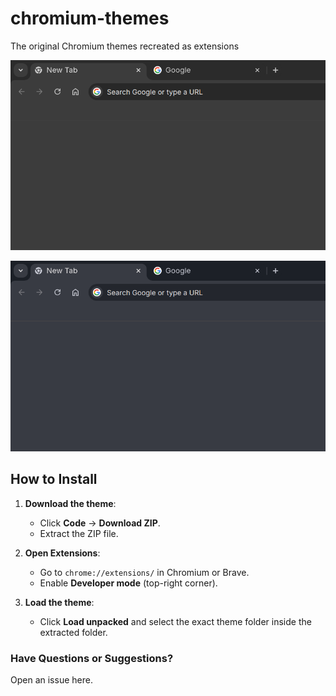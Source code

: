 # chromium-themes
The original Chromium themes recreated as extensions

![showcase](./grey.png)

![showcase](./cool-grey.png)

## How to Install

1. **Download the theme**:  
   - Click **Code** → **Download ZIP**.  
   - Extract the ZIP file.

2. **Open Extensions**:  
   - Go to `chrome://extensions/` in Chromium or Brave.
   - Enable **Developer mode** (top-right corner).

3. **Load the theme**:  
   - Click **Load unpacked** and select the exact theme folder inside the extracted folder.

### Have Questions or Suggestions?

Open an issue here.